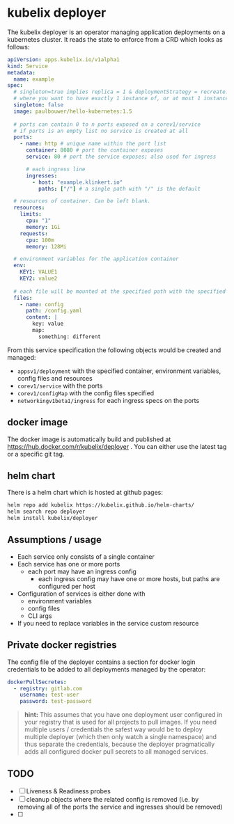 # kubelix deployer

The kubelix deployer is an operator managing application deployments on a kubernetes cluster.
It reads the state to enforce from a CRD which looks as follows:

```yaml
apiVersion: apps.kubelix.io/v1alpha1
kind: Service
metadata:
  name: example
spec:
  # singleton=true implies replica = 1 & deploymentStrategy = recreate. Use this for services 
  # where you want to have exactly 1 instance of, or at most 1 instance in case of deployment rollout 
  singleton: false
  image: paulbouwer/hello-kubernetes:1.5
  
  # ports can contain 0 to n ports exposed on a corev1/service
  # if ports is an empty list no service is created at all
  ports:
    - name: http # unique name within the port list
      container: 8080 # port the container exposes
      service: 80 # port the service exposes; also used for ingress

      # each ingress line 
      ingresses:
        - host: "example.klinkert.io"
          paths: ["/"] # a single path with "/" is the default

  # resources of container. Can be left blank.
  resources:
    limits:
      cpu: "1"
      memory: 1Gi
    requests:
      cpu: 100m
      memory: 128Mi

  # environment variables for the application container
  env:
    KEY1: VALUE1
    KEY2: value2
  
  # each file will be mounted at the specified path with the specified content
  files:
    - name: config
      path: /config.yaml
      content: |
        key: value
        map:
          something: different
```

From this service specification the following objects would be created and managed:

- `appsv1/deployment` with the specified container, environment variables, config files and resources
- `corev1/service` with the ports
- `corev1/configMap` with the config files specified
- `networkingv1beta1/ingress` for each ingress specs on the ports


## docker image

The docker image is automatically build and published at https://hub.docker.com/r/kubelix/deployer .
You can either use the latest tag or a specific git tag.


## helm chart

There is a helm chart which is hosted at github pages:

```bash
helm repo add kubelix https://kubelix.github.io/helm-charts/
helm search repo deployer
helm install kubelix/deployer
```


## Assumptions / usage

- Each service only consists of a single container
- Each service has one or more ports
    - each port may have an ingress config
        - each ingress config may have one or more hosts, but paths are configured per host
- Configuration of services is either done with
    - environment variables
    - config files
    - CLI args
- If you need to replace variables in the service custom resource


## Private docker registries

The config file of the deployer contains a section for docker login credentials to be added to all deployments managed by
the operator:

```yaml
dockerPullSecretes:
  - registry: gitlab.com
    username: test-user
    password: test-password
```

> **hint:** This assumes that you have one deployment user configured in your registry that is used for all projects to pull images.
If you need multiple users / credentials the safest way would be to deploy multiple deployer (which then only watch a
single namespace) and thus separate the credentials, because the deployer pragmatically adds all configured docker pull secrets to all
managed services. 


## TODO

- [ ] Liveness & Readiness probes
- [ ] cleanup objects where the related config is removed
        (i.e. by removing all of the ports the service and ingresses should be removed)
- [ ] 
